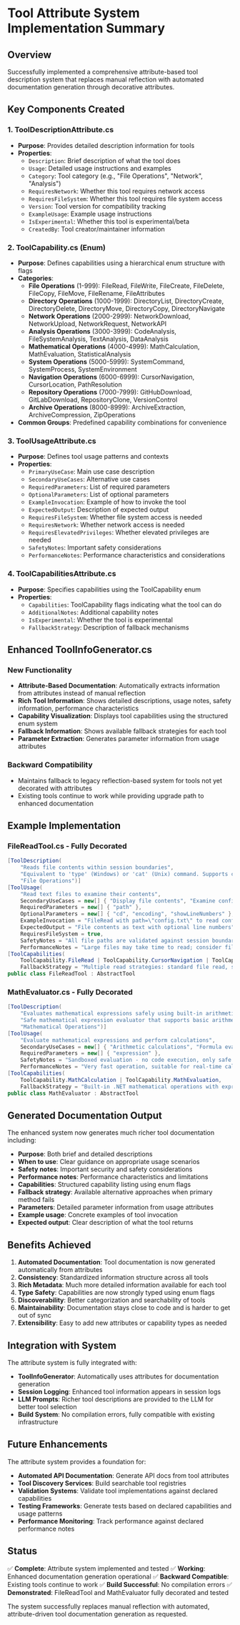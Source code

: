 # Tool Attribute System Implementation Summary

## Overview
Successfully implemented a comprehensive attribute-based tool description system that replaces manual reflection with automated documentation generation through decorative attributes.

## Key Components Created

### 1. ToolDescriptionAttribute.cs
- **Purpose**: Provides detailed description information for tools
- **Properties**:
  - `Description`: Brief description of what the tool does
  - `Usage`: Detailed usage instructions and examples
  - `Category`: Tool category (e.g., "File Operations", "Network", "Analysis")
  - `RequiresNetwork`: Whether this tool requires network access
  - `RequiresFileSystem`: Whether this tool requires file system access
  - `Version`: Tool version for compatibility tracking
  - `ExampleUsage`: Example usage instructions
  - `IsExperimental`: Whether this tool is experimental/beta
  - `CreatedBy`: Tool creator/maintainer information

### 2. ToolCapability.cs (Enum)
- **Purpose**: Defines capabilities using a hierarchical enum structure with flags
- **Categories**:
  - **File Operations** (1-999): FileRead, FileWrite, FileCreate, FileDelete, FileCopy, FileMove, FileRename, FileAttributes
  - **Directory Operations** (1000-1999): DirectoryList, DirectoryCreate, DirectoryDelete, DirectoryMove, DirectoryCopy, DirectoryNavigate
  - **Network Operations** (2000-2999): NetworkDownload, NetworkUpload, NetworkRequest, NetworkAPI
  - **Analysis Operations** (3000-3999): CodeAnalysis, FileSystemAnalysis, TextAnalysis, DataAnalysis
  - **Mathematical Operations** (4000-4999): MathCalculation, MathEvaluation, StatisticalAnalysis
  - **System Operations** (5000-5999): SystemCommand, SystemProcess, SystemEnvironment
  - **Navigation Operations** (6000-6999): CursorNavigation, CursorLocation, PathResolution
  - **Repository Operations** (7000-7999): GitHubDownload, GitLabDownload, RepositoryClone, VersionControl
  - **Archive Operations** (8000-8999): ArchiveExtraction, ArchiveCompression, ZipOperations
- **Common Groups**: Predefined capability combinations for convenience

### 3. ToolUsageAttribute.cs
- **Purpose**: Defines tool usage patterns and contexts
- **Properties**:
  - `PrimaryUseCase`: Main use case description
  - `SecondaryUseCases`: Alternative use cases
  - `RequiredParameters`: List of required parameters
  - `OptionalParameters`: List of optional parameters
  - `ExampleInvocation`: Example of how to invoke the tool
  - `ExpectedOutput`: Description of expected output
  - `RequiresFileSystem`: Whether file system access is needed
  - `RequiresNetwork`: Whether network access is needed
  - `RequiresElevatedPrivileges`: Whether elevated privileges are needed
  - `SafetyNotes`: Important safety considerations
  - `PerformanceNotes`: Performance characteristics and considerations

### 4. ToolCapabilitiesAttribute.cs
- **Purpose**: Specifies capabilities using the ToolCapability enum
- **Properties**:
  - `Capabilities`: ToolCapability flags indicating what the tool can do
  - `AdditionalNotes`: Additional capability notes
  - `IsExperimental`: Whether the tool is experimental
  - `FallbackStrategy`: Description of fallback mechanisms

## Enhanced ToolInfoGenerator.cs

### New Functionality
- **Attribute-Based Documentation**: Automatically extracts information from attributes instead of manual reflection
- **Rich Tool Information**: Shows detailed descriptions, usage notes, safety information, performance characteristics
- **Capability Visualization**: Displays tool capabilities using the structured enum system
- **Fallback Information**: Shows available fallback strategies for each tool
- **Parameter Extraction**: Generates parameter information from usage attributes

### Backward Compatibility
- Maintains fallback to legacy reflection-based system for tools not yet decorated with attributes
- Existing tools continue to work while providing upgrade path to enhanced documentation

## Example Implementation

### FileReadTool.cs - Fully Decorated
```csharp
[ToolDescription(
    "Reads file contents within session boundaries", 
    "Equivalent to 'type' (Windows) or 'cat' (Unix) command. Supports cursor navigation...", 
    "File Operations")]
[ToolUsage(
    "Read text files to examine their contents",
    SecondaryUseCases = new[] { "Display file contents", "Examine configuration files", ... },
    RequiredParameters = new[] { "path" },
    OptionalParameters = new[] { "cd", "encoding", "showLineNumbers" },
    ExampleInvocation = "FileRead with path=\"config.txt\" to read configuration file",
    ExpectedOutput = "File contents as text with optional line numbers",
    RequiresFileSystem = true,
    SafetyNotes = "All file paths are validated against session boundaries",
    PerformanceNotes = "Large files may take time to read; consider file size before reading")]
[ToolCapabilities(
    ToolCapability.FileRead | ToolCapability.CursorNavigation | ToolCapability.PathResolution,
    FallbackStrategy = "Multiple read strategies: standard file read, stream-based read, binary-as-text read, retry with different encodings")]
public class FileReadTool : AbstractTool
```

### MathEvaluator.cs - Fully Decorated
```csharp
[ToolDescription(
    "Evaluates mathematical expressions safely using built-in arithmetic operations", 
    "Safe mathematical expression evaluator that supports basic arithmetic...", 
    "Mathematical Operations")]
[ToolUsage(
    "Evaluate mathematical expressions and perform calculations",
    SecondaryUseCases = new[] { "Arithmetic calculations", "Formula evaluation", ... },
    RequiredParameters = new[] { "expression" },
    SafetyNotes = "Sandboxed evaluation - no code execution, only safe mathematical operations",
    PerformanceNotes = "Very fast operation, suitable for real-time calculations")]
[ToolCapabilities(
    ToolCapability.MathCalculation | ToolCapability.MathEvaluation,
    FallbackStrategy = "Built-in .NET mathematical operations with expression parsing")]
public class MathEvaluator : AbstractTool
```

## Generated Documentation Output

The enhanced system now generates much richer tool documentation including:
- **Purpose**: Both brief and detailed descriptions
- **When to use**: Clear guidance on appropriate usage scenarios
- **Safety notes**: Important security and safety considerations
- **Performance notes**: Performance characteristics and limitations
- **Capabilities**: Structured capability listing using enum flags
- **Fallback strategy**: Available alternative approaches when primary method fails
- **Parameters**: Detailed parameter information from usage attributes
- **Example usage**: Concrete examples of tool invocation
- **Expected output**: Clear description of what the tool returns

## Benefits Achieved

1. **Automated Documentation**: Tool documentation is now generated automatically from attributes
2. **Consistency**: Standardized information structure across all tools
3. **Rich Metadata**: Much more detailed information available for each tool
4. **Type Safety**: Capabilities are now strongly typed using enum flags
5. **Discoverability**: Better categorization and searchability of tools
6. **Maintainability**: Documentation stays close to code and is harder to get out of sync
7. **Extensibility**: Easy to add new attributes or capability types as needed

## Integration with System

The attribute system is fully integrated with:
- **ToolInfoGenerator**: Automatically uses attributes for documentation generation
- **Session Logging**: Enhanced tool information appears in session logs
- **LLM Prompts**: Richer tool descriptions are provided to the LLM for better tool selection
- **Build System**: No compilation errors, fully compatible with existing infrastructure

## Future Enhancements

The attribute system provides a foundation for:
- **Automated API Documentation**: Generate API docs from tool attributes
- **Tool Discovery Services**: Build searchable tool registries
- **Validation Systems**: Validate tool implementations against declared capabilities
- **Testing Frameworks**: Generate tests based on declared capabilities and usage patterns
- **Performance Monitoring**: Track performance against declared performance notes

## Status

✅ **Complete**: Attribute system implemented and tested
✅ **Working**: Enhanced documentation generation operational
✅ **Backward Compatible**: Existing tools continue to work
✅ **Build Successful**: No compilation errors
✅ **Demonstrated**: FileReadTool and MathEvaluator fully decorated and tested

The system successfully replaces manual reflection with automated, attribute-driven tool documentation generation as requested.
